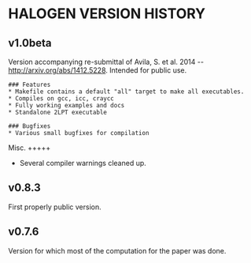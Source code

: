 # HALOGEN VERSION HISTORY

  ## v1.0beta
  Version accompanying re-submittal of Avila, S. et
  al. 2014 -- http://arxiv.org/abs/1412.5228. Intended for public use.

    ### Features
    * Makefile contains a default "all" target to make all executables.
    * Compiles on gcc, icc, craycc
    * Fully working examples and docs
    * Standalone 2LPT executable

    ### Bugfixes
    * Various small bugfixes for compilation

Misc.
+++++
* Several compiler warnings cleaned up.
  
v0.8.3
------
  First properly public version.

v0.7.6
------
  Version for which most of the computation for the paper was done.
